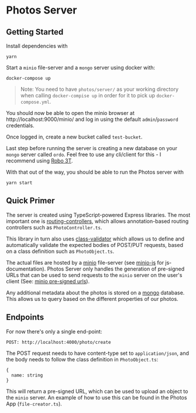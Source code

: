 # Photos Server

## Getting Started

Install dependencies with

```
yarn
```

Start a `minio` file-server and a `mongo` server using docker with:

```
docker-compose up
```

> Note: You need to have `photos/server/` as your working directory when calling `docker-compise up` in order for it to pick up `docker-compose.yml`.

You should now be able to open the minio browser at http://localhost:9000/minio/ and log in using the default `admin`/`password` credentials.

Once logged in, create a new bucket called `test-bucket`.

Last step before running the server is creating a new database on your `mongo` server called `ordo`. Feel free to use any cli/client for this - I recommend using [Robo 3T](https://robomongo.org/).

With that out of the way, you should be able to run the Photos server with

```
yarn start
```

## Quick Primer

The server is created using TypeScript-powered Express libraries. The most important one is [routing-controllers](https://github.com/typestack/routing-controllers), which allows annotation-based routing controllers such as `PhotoController.ts`.

This library in turn also uses [class-validator](https://github.com/typestack/class-validator) which allows us to define and automatically validate the expected bodies of POST/PUT requests, based on a class definition such as `PhotoObject.ts`.

The actual files are hosted by a [minio](https://docs.minio.io/) file-server (see [minio-js](https://github.com/minio/minio-js) for js-documentation). Photos Server only handles the generation of pre-signed URLs that can be used to send requests to the `minio` server on the user's client (See: [minio pre-signed urls](https://docs.minio.io/docs/upload-files-from-browser-using-pre-signed-urls.html)).

Any additional metadata about the photos is stored on a [mongo](https://www.mongodb.com/) database. This allows us to query based on the different properties of our photos.

## Endpoints

For now there's only a single end-point:

```
POST: http://localhost:4000/photo/create
```

The POST request needs to have content-type set to `application/json`, and the body needs to follow the class definition in `PhotoObject.ts`:

```
{
  name: string
}
```

This will return a pre-signed URL, which can be used to upload an object to the `minio` server. An example of how to use this can be found in the Photos App (`file-creator.ts`).
